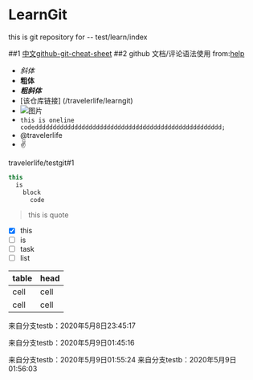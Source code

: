 # LearnGit
this is git repository for -- test/learn/index

##1 [中文github-git-cheat-sheet](https://services.github.com/kit/downloads/cn/github-git-cheat-sheet.html)
##2 github 文档/评论语法使用 from:[help](https://help.github.com/categories/writing-on-github)
* *斜体*
* **粗体**
* ***粗斜体***
* [该仓库链接] (/travelerlife/learngit)
* ![图片](https://github.com/apple-touch-icon.png)
* `this is oneline codedddddddddddddddddddddddddddddddddddddddddddddddddddd;`
* @travelerlife
* :v:

travelerlife/testgit#1

```java
this 
  is 
    block 
      code
```
> this is quote

- [x] this
- [ ] is
- [ ] task
- [ ] list

|table | head |
|---- | --- |
|cell | cell |
|cell | cell |

来自分支testb：2020年5月8日23:45:17

来自分支testb：2020年5月9日01:45:16

来自分支testb：2020年5月9日01:55:24
来自分支testb：2020年5月9日01:56:03
